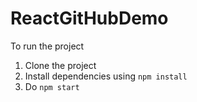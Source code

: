 # ReactGitHubDemo
To run the project
1) Clone the project
2) Install dependencies using `npm install`
3) Do `npm start`

